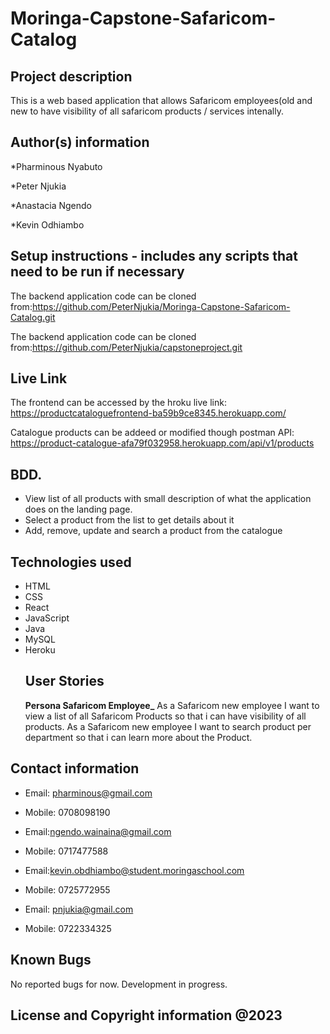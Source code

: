 # Moringa-Capstone-Safaricom-Catalog
## Project description
This is a web based application that allows Safaricom employees(old and new to have visibility of all safaricom products / services intenally.
## Author(s) information
*Pharminous Nyabuto

*Peter Njukia

*Anastacia Ngendo

*Kevin Odhiambo

## Setup instructions - includes any scripts that need to be run if necessary

The backend application code can be cloned from:https://github.com/PeterNjukia/Moringa-Capstone-Safaricom-Catalog.git

The backend application code can be cloned from:https://github.com/PeterNjukia/capstoneproject.git
## Live Link
The frontend can be accessed by the hroku live link: https://productcataloguefrontend-ba59b9ce8345.herokuapp.com/

Catalogue products can be addeed or modified though postman API: https://product-catalogue-afa79f032958.herokuapp.com/api/v1/products

## BDD.
* View list of all products with  small description of what the application does on the landing page.
* Select a product from the list to get details about it
* Add, remove, update and search a product from the catalogue
## Technologies used
* HTML
* CSS
* React
* JavaScript
* Java
* MySQL
* Heroku
  ## User Stories
   **Persona Safaricom Employee_**
  As a Safaricom new employee I want to view a list of all Safaricom Products so that i can have visibility of all products.
  As a Safaricom new employee I want to search product per department so that i can learn more about the Product.
## Contact information
* Email: pharminous@gmail.com
* Mobile: 0708098190

* Email:ngendo.wainaina@gmail.com
* Mobile: 0717477588

* Email:kevin.obdhiambo@student.moringaschool.com
* Mobile: 0725772955

* Email: pnjukia@gmail.com
* Mobile: 0722334325

## Known Bugs
No reported bugs for now. Development in progress.
## License and Copyright information @2023
